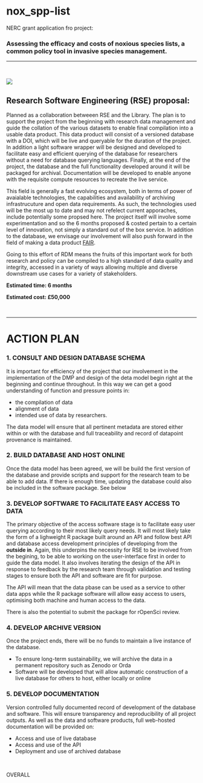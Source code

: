 # nox_spp-list
NERC grant application fro project: 

### **Assessing the efficacy and costs of noxious species lists, a common policy tool in invasive species management.**

***
<br>

![](https://imgs.xkcd.com/comics/digital_resource_lifespan.png)

## Research Software Engineering (RSE) proposal:

Planned as a collaboration betweeen RSE and the Library. The plan is to support the project from the beginning with research data management and guide the collation of the various datasets to enable final compilation into a usable data product. This data product will consist of a versioned database with a DOI, which will be live and queryable for the duration of the project. In addition a light software wrapper will be designed and developed to facilitate easy and efficient querying of the database for researchers without a need for database querying languages. Finally, at the end of the project, the database and the full functionality developed around it will be packaged for archival. Documentation will be developed to enable anyone with the requisite compute resources to recreate the live service.

This field is generally a fast evolving ecosystem, both in terms of power of avaialable technologies, the capabilities and availability of archiving infrastrucuture and open data requirements. As such, the technologies used will be the most up to date and may not refelect current apporaches, include potentially some propsed here. The project itself will involve some experimentation and so the 6 months proposed & costed pertain to a certain level of innovation, not simply a standard out of the box service. In addition to the database, we envisage our involvement will also push forward in the field of making a data product [FAIR](https://www.force11.org/group/fairgroup/fairprinciples).

Going to this effort of RDM means the fruits of this important work for both research and policy can be compiled to a high standard of data quality and integrity, accessed in a variety of ways allowing multiple and diverse downstream use cases for a variety of stakeholders.

**Estimated time: 6 months**

**Estimated cost: £50,000**

<br>

***

# ACTION PLAN

### 1. CONSULT AND DESIGN DATABASE SCHEMA
 It is important for efficiency of the project that our involvement in the implementation of the DMP and design of the deta model begin right at the beginning and continue throughout. In this way we can get a good understanding of function and pressure points in:
 - the compilation of data 
 - alignment of data
 - intended use of data by researchers.
 
 The data model will ensure that all pertinent metadata are stored either within or with the database and full traceability and record of datapoint provenance is maintained.

### 2. BUILD DATABASE AND HOST ONLINE
  Once the data model has been agreed, we will be build the first version of the database and provide scripts and support for the research team to be able to add data. If there is enough time, updating the database could also be included in the software package. See below 
  
### 3. DEVELOP SOFTWARE TO FACILITATE EASY ACCESS TO DATA

The primary objective of the access software stage is to facilitate easy user querying according to their most likely query needs. It will most likely take the form of a lighweight R package built around an API and follow best API and database access development principles of developing from the **outside in**. Again, this underpins the necessity for RSE to be involved from the begining, to be able to working on the user-interface first in order to guide the data model. It also involves iterating the design of the API in response to feedback by the research team through validation and testing stages to ensure both the API and software are fit for purpose.

The API will mean that the data pbase can be used as a service to other data apps while the R package software will allow easy access to users, optimising both machine and human access to the data.

There is also the potential to submit the package for rOpenSci review.

### 4. DEVELOP ARCHIVE VERSION
  Once the project ends, there will be no funds to maintain a live instance of the database.
   - To ensure long-term sustainability, we will archive the data in a permanent repository such as Zenodo or Orda
   - Software will be developed that will allow automatic construction of a live database for others to host, either locally or online
   
### 5. DEVELOP DOCUMENTATION
Version controlled fully documented record of development of the database and software. This will ensure transparency and reproducibility of all project outputs. As well as the data and software products, full web-hosted documentation will be provided on:
  - Access and use of live database
  - Access and use of the API
  - Deployment and use of archived database


<br>



OVERALL





